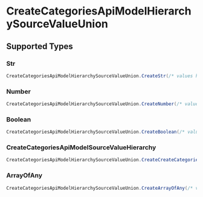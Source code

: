 # CreateCategoriesApiModelHierarchySourceValueUnion


## Supported Types

### Str

```csharp
CreateCategoriesApiModelHierarchySourceValueUnion.CreateStr(/* values here */);
```

### Number

```csharp
CreateCategoriesApiModelHierarchySourceValueUnion.CreateNumber(/* values here */);
```

### Boolean

```csharp
CreateCategoriesApiModelHierarchySourceValueUnion.CreateBoolean(/* values here */);
```

### CreateCategoriesApiModelSourceValueHierarchy

```csharp
CreateCategoriesApiModelHierarchySourceValueUnion.CreateCreateCategoriesApiModelSourceValueHierarchy(/* values here */);
```

### ArrayOfAny

```csharp
CreateCategoriesApiModelHierarchySourceValueUnion.CreateArrayOfAny(/* values here */);
```
